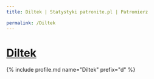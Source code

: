 ```yaml
---
title: Diltek | Statystyki patronite.pl | Patromierz

permalink: /Diltek
---
```


# [Diltek](https://patronite.pl/Diltek)

{% include profile.md name="Diltek" prefix="d" %}
